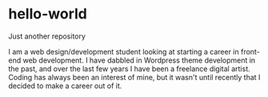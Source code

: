 # hello-world
Just another repository

I am a web design/development student looking at starting a career in front-end web development. I have dabbled in Wordpress theme development in the past, and over the last few years I have been a freelance digital artist. Coding has always been an interest of mine, but it wasn't until recently that I decided to make a career out of it. 
